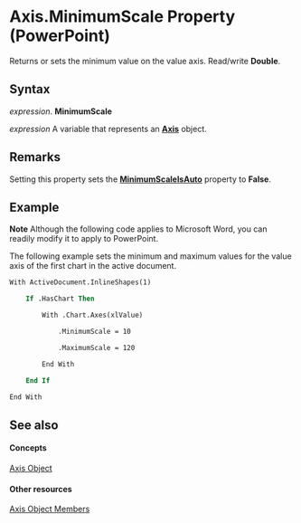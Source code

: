 
# Axis.MinimumScale Property (PowerPoint)

Returns or sets the minimum value on the value axis. Read/write  **Double**.


## Syntax

 _expression_. **MinimumScale**

 _expression_ A variable that represents an **[Axis](38d5e006-ac32-7bdb-f9f0-e8a858dcbf49.md)** object.


## Remarks

Setting this property sets the  **[MinimumScaleIsAuto](7ec5b07d-3683-e45b-ca39-d67ce959edfc.md)** property to **False**.


## Example




 **Note**  Although the following code applies to Microsoft Word, you can readily modify it to apply to PowerPoint.

The following example sets the minimum and maximum values for the value axis of the first chart in the active document.




```vb
With ActiveDocument.InlineShapes(1)

    If .HasChart Then

        With .Chart.Axes(xlValue)

            .MinimumScale = 10

            .MaximumScale = 120

        End With

    End If

End With
```


## See also


#### Concepts


[Axis Object](38d5e006-ac32-7bdb-f9f0-e8a858dcbf49.md)
#### Other resources


[Axis Object Members](6c4c7cca-d62e-a7c0-b724-30d1be8a44c9.md)
